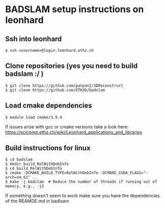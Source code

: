 # BADSLAM setup instructions on leonhard

## Ssh into leonhard
```
$ ssh <username>@login.leonhard.ethz.ch
```
## Clone repositories (yes you need to build badslam :/ )
```
$ git clone https://github.com/panpan2/3DReconstruct
$ git clone https://github.com/ETH3D/badslam
```

## Load cmake dependencies
```
$ module load cmake/3.9.4
```
If issues arise with gcc or cmake versions take a look here: https://scicomp.ethz.ch/wiki/Leonhard_applications_and_libraries

## Build instructions for linux
```
$ cd badslam
$ mkdir build_RelWithDebInfo
$ cd build_RelWithDebInfo
$ cmake -DCMAKE_BUILD_TYPE=RelWithDebInfo -DCMAKE_CUDA_FLAGS="-arch=sm_61" ..
$ make -j badslam  # Reduce the number of threads if running out of memory, e.g., -j3
```
If something doesn't seem to work make sure you have the dependencies of the REAMDE.md in badlsam


